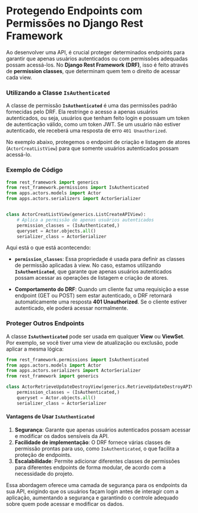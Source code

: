# Protegendo Endpoints com Permissões no Django Rest Framework

Ao desenvolver uma API, é crucial proteger determinados endpoints para garantir que apenas usuários autenticados ou com permissões adequadas possam acessá-los. No **Django Rest Framework (DRF)**, isso é feito através de **permission classes**, que determinam quem tem o direito de acessar cada view.

### Utilizando a Classe `IsAuthenticated`

A classe de permissão **`IsAuthenticated`** é uma das permissões padrão fornecidas pelo DRF. Ela restringe o acesso a apenas usuários autenticados, ou seja, usuários que tenham feito login e possuam um token de autenticação válido, como um token JWT. Se um usuário não estiver autenticado, ele receberá uma resposta de erro `401 Unauthorized`.

No exemplo abaixo, protegemos o endpoint de criação e listagem de atores (`ActorCreatListView`) para que somente usuários autenticados possam acessá-lo.

### Exemplo de Código

```python
from rest_framework import generics
from rest_framework.permissions import IsAuthenticated
from apps.actors.models import Actor
from apps.actors.serializers import ActorSerializer


class ActorCreatListView(generics.ListCreateAPIView):
    # Aplica a permissão de apenas usuários autenticados
    permission_classes = (IsAuthenticated,)
    queryset = Actor.objects.all()
    serializer_class = ActorSerializer
```

Aqui está o que está acontecendo:

- **`permission_classes`**: Essa propriedade é usada para definir as classes de permissão aplicadas à view. No caso, estamos utilizando **`IsAuthenticated`**, que garante que apenas usuários autenticados possam acessar as operações de listagem e criação de atores.
  
- **Comportamento do DRF**: Quando um cliente faz uma requisição a esse endpoint (GET ou POST) sem estar autenticado, o DRF retornará automaticamente uma resposta **401 Unauthorized**. Se o cliente estiver autenticado, ele poderá acessar normalmente.

### Proteger Outros Endpoints

A classe **`IsAuthenticated`** pode ser usada em qualquer **View** ou **ViewSet**. Por exemplo, se você tiver uma view de atualização ou exclusão, pode aplicar a mesma lógica:

```python
from rest_framework.permissions import IsAuthenticated
from apps.actors.models import Actor
from apps.actors.serializers import ActorSerializer
from rest_framework import generics

class ActorRetrieveUpdateDestroyView(generics.RetrieveUpdateDestroyAPIView):
    permission_classes = (IsAuthenticated,)
    queryset = Actor.objects.all()
    serializer_class = ActorSerializer
```

#### Vantagens de Usar `IsAuthenticated`

1. **Segurança**: Garante que apenas usuários autenticados possam acessar e modificar os dados sensíveis da API.
2. **Facilidade de implementação**: O DRF fornece várias classes de permissão prontas para uso, como `IsAuthenticated`, o que facilita a proteção de endpoints.
3. **Escalabilidade**: Permite adicionar diferentes classes de permissões para diferentes endpoints de forma modular, de acordo com a necessidade do projeto.

Essa abordagem oferece uma camada de segurança para os endpoints da sua API, exigindo que os usuários façam login antes de interagir com a aplicação, aumentando a segurança e garantindo o controle adequado sobre quem pode acessar e modificar os dados.